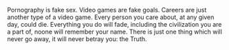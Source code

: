 Pornography is fake sex.
Video games are fake goals.
Careers are just another type of a video game.
Every person you care about, at any given day, could die.
Everything you do will fade, including the civilization you are a part of, noone will remember your name.
There is just one thing which will never go away, it will never betray you: the Truth.
